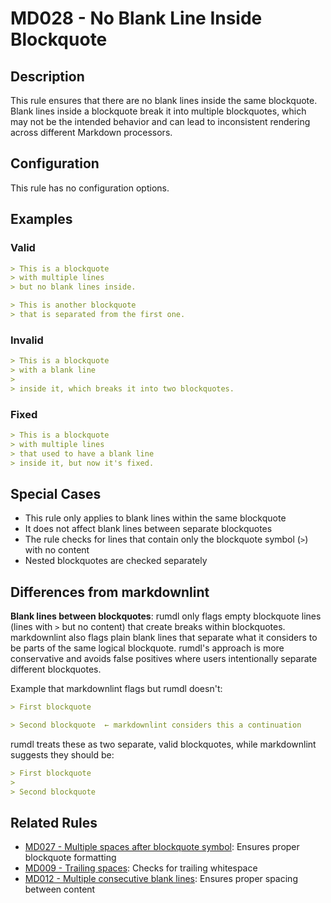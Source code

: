 # MD028 - No Blank Line Inside Blockquote

## Description

This rule ensures that there are no blank lines inside the same blockquote. Blank lines inside a blockquote
break it into multiple blockquotes, which may not be the intended behavior and can lead to inconsistent
rendering across different Markdown processors.

## Configuration

This rule has no configuration options.

<!-- rumdl-disable MD028 -->

## Examples

### Valid

```markdown
> This is a blockquote
> with multiple lines
> but no blank lines inside.

> This is another blockquote
> that is separated from the first one.
```

### Invalid

```markdown
> This is a blockquote
> with a blank line
>
> inside it, which breaks it into two blockquotes.
```

### Fixed

```markdown
> This is a blockquote
> with multiple lines
> that used to have a blank line
> inside it, but now it's fixed.
```

<!-- rumdl-enable MD028 -->

## Special Cases

- This rule only applies to blank lines within the same blockquote
- It does not affect blank lines between separate blockquotes
- The rule checks for lines that contain only the blockquote symbol (`>`) with no content
- Nested blockquotes are checked separately

## Differences from markdownlint

**Blank lines between blockquotes**: rumdl only flags empty blockquote lines (lines with `>` but no content) that create breaks within blockquotes. markdownlint also flags plain blank lines that separate what it considers to be parts of the same logical blockquote. rumdl's approach is more conservative and avoids false positives where users intentionally separate different blockquotes.

Example that markdownlint flags but rumdl doesn't:

<!-- rumdl-disable MD028 -->

```markdown
> First blockquote

> Second blockquote  ← markdownlint considers this a continuation
```

rumdl treats these as two separate, valid blockquotes, while markdownlint suggests they should be:

```markdown
> First blockquote
>
> Second blockquote
```

<!-- rumdl-enable MD028 -->

## Related Rules

- [MD027 - Multiple spaces after blockquote symbol](md027.md): Ensures proper blockquote formatting
- [MD009 - Trailing spaces](md009.md): Checks for trailing whitespace
- [MD012 - Multiple consecutive blank lines](md012.md): Ensures proper spacing between content
